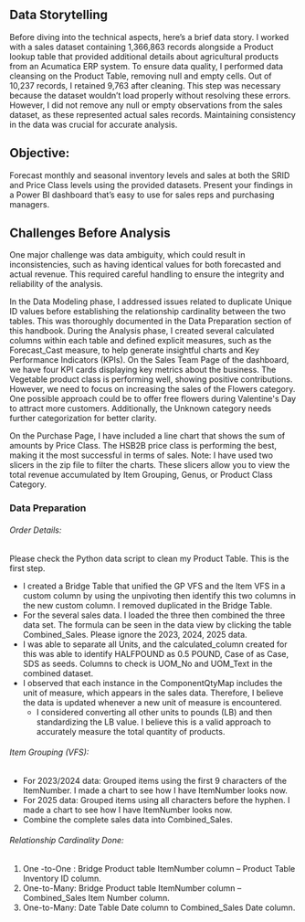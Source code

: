## Data Storytelling

Before diving into the technical aspects, here’s a brief data story. I worked with a sales dataset containing 1,366,863 records alongside a Product lookup table that provided additional details about agricultural products from an Acumatica ERP system. To ensure data quality, I performed data cleansing on the Product Table, removing null and empty cells. Out of 10,237 records, I retained 9,763 after cleaning. This step was necessary because the dataset 
wouldn’t load properly without resolving these errors. However, I did not remove any null or empty observations from the sales dataset, as these represented actual sales records. Maintaining consistency in the data was crucial for accurate analysis.
## Objective: 
Forecast monthly and seasonal inventory levels and sales at both the SRID and Price Class levels using the provided datasets. Present your findings in a Power BI dashboard that’s easy to use for sales reps and purchasing managers.
## Challenges Before Analysis
One major challenge was data ambiguity, which could result in inconsistencies, such as having identical values for both forecasted and actual revenue. This required careful handling to ensure the integrity and reliability of the analysis.

In the Data Modeling phase, I addressed issues related to duplicate Unique ID values before establishing the relationship cardinality between the two tables. This was thoroughly documented in the Data Preparation section of this handbook. During the Analysis phase, I created several calculated columns within each table and defined explicit measures, such as the Forecast_Cast measure, to help generate insightful 
charts and Key Performance Indicators (KPIs). On the Sales Team Page of the dashboard, we have four KPI cards displaying key metrics about the business. The Vegetable product class is performing well, showing positive contributions. However, we need to focus on increasing the sales of the Flowers category. One possible approach could be to offer free flowers during Valentine's Day to attract more customers. Additionally, the Unknown category needs further categorization for better clarity.

On the Purchase Page, I have included a line chart that shows the sum of amounts by Price Class. The HSB2B price class is performing the best, making it the most successful in terms of sales.
Note: I have used two slicers in the zip file to filter the charts. These slicers allow you to view the total revenue accumulated by Item Grouping, Genus, or Product Class Category.

### Data Preparation
###### Order Details:
  Please check the Python data script to clean my Product Table. This is the first step.
   - I created a Bridge Table that unified the GP VFS and the Item VFS in a custom column by using the unpivoting then identify this two columns in the new custom column. I removed duplicated in the Bridge Table.
   - For the several sales data. I loaded the three then combined the three data set. The formula can be seen in the data view by clicking the table Combined_Sales. Please ignore the 2023, 2024, 2025 data.
   - I was able to separate all Units, and the calculated_column created for this was able to identify HALFPOUND as 0.5 POUND, Case of as Case, SDS as seeds. Columns to check is UOM_No and UOM_Text in the combined dataset. 
   - I observed that each instance in the ComponentQtyMap includes the unit of measure, which appears in the sales data. Therefore, I believe the data is updated whenever a new unit of measure is encountered.
       - I considered converting all other units to pounds (LB) and then standardizing the LB value. I believe this is a valid approach to accurately measure the total quantity of products.
###### Item Grouping (VFS):
   - For 2023/2024 data: Grouped items using the first 9 characters of the ItemNumber. I made a chart to see how I have ItemNumber looks now.
   - For 2025 data: Grouped items using all characters before the hyphen. I made a chart to see how I have ItemNumber looks now.
   - Combine the complete sales data into Combined_Sales.
###### Relationship Cardinality Done:
1. One -to-One : Bridge Product table ItemNumber column – Product Table Inventory ID column.
2. One-to-Many: Bridge Product table ItemNumber column – Combined_Sales Item Number column.
3. One-to-Many: Date Table Date column to Combined_Sales Date column.


